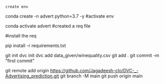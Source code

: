     create env

conda create -n advert python=3.7 -y
#activate env

conda activate advert
#created a req file

#install the req

pip install -r requirements.txt

git init
dvc init 
dvc add data_given/winequality.csv
git add .
git commit -m "first commit"

git remote add origin https://github.com/Jagadeesh-clo/DVC-_-Advertising_prediction.git
git branch -M main
git push origin main

